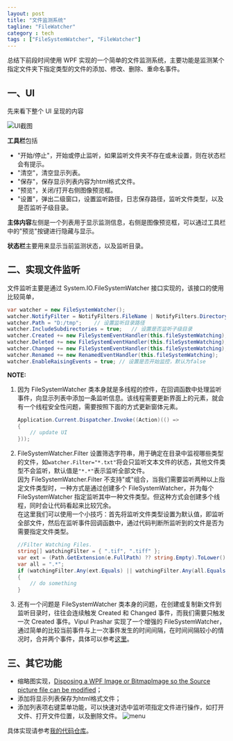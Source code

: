 ```yaml
---
layout: post
title: "文件监测系统"
tagline: "FileWatcher"
category : tech
tags : ["FileSystemWatcher", "FileWatcher"]
---
```


总结下前段时间使用 WPF 实现的一个简单的文件监测系统，主要功能是监测某个指定文件夹下指定类型的文件的添加、修改、删除、重命名事件。


## 一、UI

先来看下整个 UI 呈现的内容

![UI截图](https://cloud.githubusercontent.com/assets/14179733/10129144/882b2d76-65ed-11e5-8411-844bff8d0d7f.png)

**工具栏**包括

* "开始/停止"，开始或停止监听，如果监听文件夹不存在或未设置，则在状态栏会有提示。
* "清空"，清空显示列表。
* "保存"，保存显示列表内容为html格式文件。
* "预览"，关闭/打开右侧图像预览框。
* "设置"，弹出二级窗口，设置监听路径，日志保存路径，监听文件类型，以及是否监听子级目录。

**主体内容**左侧是一个列表用于显示监测信息，右侧是图像预览框，可以通过工具栏中的"预览"按键进行隐藏与显示。

**状态栏**主要用来显示当前监测状态，以及监听目录。

## 二、实现文件监听

文件监听主要是通过 System.IO.FileSystemWatcher 接口实现的，该接口的使用比较简单，

```csharp
var watcher = new FileSystemWatcher();
watcher.NotifyFilter = NotifyFilters.FileName | NotifyFilters.DirectoryName | NotifyFilters.Size; 	// 设置文件的哪些属性的变动会触发Changed事件，同时监控多个属性变动可以按“或”组合
watcher.Path = "D:/tmp";	// 设置监听目录路径
watcher.IncludeSubdirectories = true;	// 设置是否监听子级目录
watcher.Created += new FileSystemEventHandler(this.fileSystemWatching);	// 当创建文件和目录时发生并调用回调函数
watcher.Deleted += new FileSystemEventHandler(this.fileSystemWatching);	// 删除文件或目录时发生并调用回调函数
watcher.Changed += new FileSystemEventHandler(this.fileSystemWatching); // 当更改文件和目录时发生并调用回调函数，可以通过NotifyFilter属性设置触发该事件的需要文件更改的属性
watcher.Renamed += new RenamedEventHandler(this.fileSystemWatching);	// 重命名文件或目录时发生并调用回调函数
watcher.EnableRaisingEvents = true;	// 设置是否开始监控，默认为false
```

**NOTE:** 

1. 因为 FileSystemWatcher 类本身就是多线程的控件，在回调函数中处理监听事件，向显示列表中添加一条监听信息。该线程需要更新界面上的元素，就会有一个线程安全性问题，需要按照下面的方式更新窗体元素。

	```csharp
	Application.Current.Dispatcher.Invoke((Action)(() =>
	{
		// update UI
	}));
	```
2. FileSystemWatcher.Filter 设置筛选字符串，用于确定在目录中监视哪些类型的文件，如`watcher.Filter="*.txt"`将会只监听文本文件的状态，其他文件类型不会监听，默认值是`"*.*"`表示监听全部文件。<br/>
因为 FileSystemWatcher.Filter 不支持"或"组合，当我们需要监听两种以上指定文件类型时，一种方式是通过创建多个 FileSystemWatcher，并为每个 FileSystemWatcher 指定监听其中一种文件类型。但这种方式会创建多个线程，同时会让代码看起来比较冗余。<br/>
在这里我们可以使用一个小技巧：首先将监听文件类型设置为默认值，即监听全部文件，然后在监听事件回调函数中，通过代码判断所监听到的文件是否为需要指定文件类型。

	```csharp
	//Filter Watching Files.
	string[] watchingFilter = { ".tif", ".tiff" };
    var ext = (Path.GetExtension(e.FullPath) ?? string.Empty).ToLower();
    var all = ".*";
    if (watchingFilter.Any(ext.Equals) || watchingFilter.Any(all.Equals) || watchingFilter.Length == 0)
    {
		// do something
    }
	```

3. 还有一个问题是 FileSystemWatcher 类本身的问题，在创建或复制新文件到监听目录时，往往会连续触发 Created 和 Changed 事件，而我们需要只触发一次 Created 事件。Vipul Prashar 实现了一个增强的 FileSystemWatcher， 通过简单的比较当前事件与上一次事件发生的时间间隔，在时间间隔较小的情况时，合并两个事件，具体可以参考[这里](http://www.codeproject.com/Articles/102493/Enhanced-FileSystemWatcher)。

## 三、其它功能

* 缩略图实现，[Disposing a WPF Image or BitmapImage so the Source picture file can be modified](http://stackoverflow.com/questions/690150/delete-an-image-bound-to-a-control)；
* 添加将显示列表保存为html格式文件；
* 添加列表项右键菜单功能，可以快速对选中监听项指定文件进行操作，如打开文件、打开文件位置，以及删除文件。
![menu](https://cloud.githubusercontent.com/assets/14179733/10384924/08712622-6e75-11e5-8b29-0c5d432d7340.png)

具体实现请参考[我的代码仓库](https://github.com/alvin-me/FileWatcher)。

